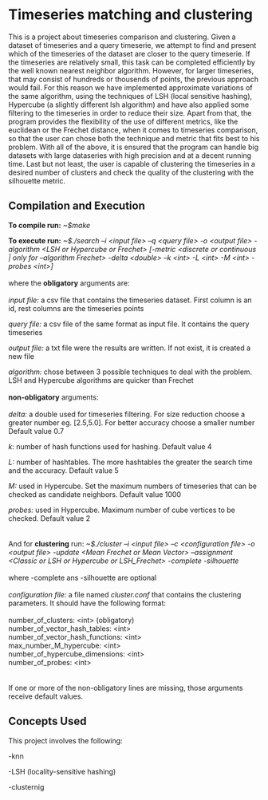# Timeseries matching and clustering

This is a project about timeseries comparison and clustering. Given a dataset of timeseries and a query timeserie, we attempt to find and present which of the timeseries of the dataset are closer to the query timeserie. If the timeseries are relatively small, this task can be completed efficiently by the well known nearest neighbor algorithm. However, for larger timeseries, that may consist of hundreds or thousends of points, the previous approach would fail. For this reason we have implemented approximate variations of the same algorithm, using the techniques of LSH (local sensitive hashing), Hypercube (a slightly different lsh algorithm) and have also applied some filtering to the timeseries in order to reduce their size. Apart from that, the program provides the flexibility of the use of different metrics, like the euclidean or the Frechet distance, when it comes to timeseries comparison, so that the user can chose both the technique and metric that fits best to his problem. With all of the above, it is ensured that the program can handle big datasets with large dataseries with high precision and at a decent running time. Last but not least, the user is capable of clustering the timeseries in a desired number of clusters and check the quality of the clustering with the silhouette metric. 

## Compilation and Execution
**To compile run:** *~$make*


**To execute run:** *~$./search –i \<input file\> –q \<query file\> -ο \<output file\> -algorithm \<LSH or Hypercube or Frechet\> [-metric <discrete or continuous | only for –algorithm Frechet\> -delta \<double\> –k \<int\> -L \<int\> -M \<int\> -probes \<int\>]*
<br><br>
where the **obligatory** arguments are:
<br><br>
*input file:* a csv file that contains the timeseries dataset. First column is an id, rest columns are the timeseries points

*query file:* a csv file of the same format as input file. It contains the query timeseries

*output file:* a txt file were the results are written. If not exist, it is created a new file

*algorithm:* chose between 3 possible techniques to deal with the problem. LSH and Hypercube algorithms are quicker than Frechet
<br><br>
**non-obligatory** arguments:
<br><br>
*delta:* a double used for timeseries filtering. For size reduction choose a greater number eg. [2.5,5.0]. For better accuracy choose a smaller number
Default value 0.7

*k:* number of hash functions used for hashing. Default value 4

*L:* number of hashtables. The more hashtables the greater the search time and the accuracy. Default value 5

*M:* used in Hypercube. Set the maximum numbers of timeseries that can be checked as candidate neighbors. Default value 1000

*probes:* used in Hypercube. Maximum number of cube vertices to be checked. Default value 2
<br><br><br>
And for **clustering** run: *~$./cluster –i \<input file\> –c \<configuration file\> -o \<output file\> -update \<Mean
Frechet or Mean Vector\> –assignment \<Classic or LSH or Hypercube or LSH_Frechet\>
-complete -silhouette*
<br><br>
where -complete ans -silhouette are optional
<br><br>
*configuration file:* a file named *cluster.conf* that contains the clustering parameters. It should have the following format:
<br><br>
number_of_clusters: \<int\> (obligatory)<br>
number_of_vector_hash_tables: \<int\><br>
number_of_vector_hash_functions: \<int\><br>
max_number_M_hypercube: \<int\><br>
number_of_hypercube_dimensions: \<int\><br>
number_of_probes: \<int\><br>
<br><br>
If one or more of the non-obligatory lines are missing, those arguments receive default values.



## Concepts Used

This project involves the following:

-knn 

-LSH (locality-sensitive hashing)

-clusternig


